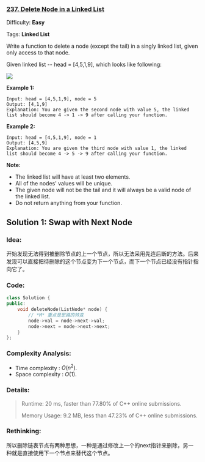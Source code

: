 ### [237\. Delete Node in a Linked List](https://leetcode.com/problems/delete-node-in-a-linked-list/)

Difficulty: **Easy**

Tags: **Linked List**


Write a function to delete a node (except the tail) in a singly linked list, given only access to that node.

Given linked list -- head = [4,5,1,9], which looks like following:

![](https://assets.leetcode.com/uploads/2018/12/28/237_example.png)

**Example 1:**

```
Input: head = [4,5,1,9], node = 5
Output: [4,1,9]
Explanation: You are given the second node with value 5, the linked list should become 4 -> 1 -> 9 after calling your function.
```

**Example 2:**

```
Input: head = [4,5,1,9], node = 1
Output: [4,5,9]
Explanation: You are given the third node with value 1, the linked list should become 4 -> 5 -> 9 after calling your function.
```

**Note:**

*   The linked list will have at least two elements.
*   All of the nodes' values will be unique.
*   The given node will not be the tail and it will always be a valid node of the linked list.
*   Do not return anything from your function.


## Solution 1: Swap with Next Node

### Idea: 

开始发现无法得到被删除节点的上一个节点，所以无法采用先连后断的方法。后来发现可以直接把待删除的这个节点变为下一个节点，而下一个节点已经没有指针指向它了。

### Code: 

```c++
class Solution {
public:
    void deleteNode(ListNode* node) {
        // *M* 重点是思路的转变
        node->val = node->next->val;
        node->next = node->next->next;
    }
};
```

### Complexity Analysis: 

- Time complexity : $O(n^2)$. 
- Space complexity : $O(1)$. 

### Details:

> Runtime: 20 ms, faster than 77.80% of C++ online submissions.
>
> Memory Usage: 9.2 MB, less than 47.23% of C++ online submissions.

### Rethinking:

所以删除链表节点有两种思想，一种是通过修改上一个的next指针来删除，另一种就是直接使用下一个节点来替代这个节点。